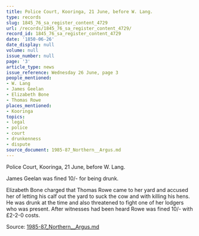 ```yaml
---
title: Police Court, Kooringa, 21 June, before W. Lang.
type: records
slug: 1845_76_sa_register_content_4729
url: /records/1845_76_sa_register_content_4729/
record_id: 1845_76_sa_register_content_4729
date: '1850-06-26'
date_display: null
volume: null
issue_number: null
page: '3'
article_type: news
issue_reference: Wednesday 26 June, page 3
people_mentioned:
- W. Lang
- James Geelan
- Elizabeth Bone
- Thomas Rowe
places_mentioned:
- Kooringa
topics:
- legal
- police
- court
- drunkenness
- dispute
source_document: 1985-87_Northern__Argus.md
---
```


Police Court, Kooringa, 21 June, before W. Lang.

James Geelan was fined 10/- for being drunk.

Elizabeth Bone charged that Thomas Rowe came to her yard and accused her of letting his calf out the yard to suck the cow and with killing his hens.  He was drunk at the time and also threatened to fight one of her lodgers who was present.  After witnesses had been heard Rowe was fined 10/- with £2-2-0 costs.

Source: [1985-87_Northern__Argus.md](/downloads/markdown/1985-87_Northern__Argus.md)
